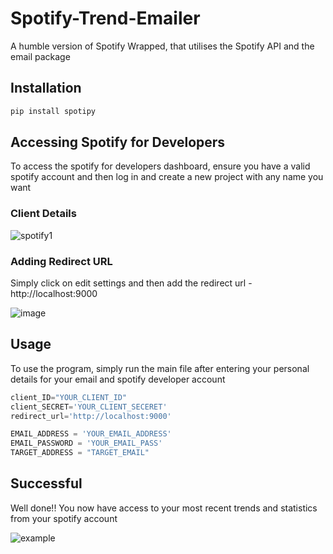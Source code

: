 # Spotify-Trend-Emailer
A humble version of Spotify Wrapped, that utilises the Spotify API and the email package

## Installation
```bash
pip install spotipy
```

## Accessing Spotify for Developers
To access the spotify for developers dashboard, ensure you have a valid spotify account and then log in and create a new project with any name you want

### Client Details
![spotify1](https://user-images.githubusercontent.com/108723117/181784499-e4e4e25e-5060-4084-962b-ea6dad0942a9.png)

### Adding Redirect URL
Simply click on edit settings and then add the redirect url - http://localhost:9000

![image](https://user-images.githubusercontent.com/108723117/181784857-a329e35a-7b83-473c-9d38-7f65d5610d73.png)



## Usage
To use the program, simply run the main file after entering your personal details for your email and spotify developer account


``` Python
client_ID="YOUR_CLIENT_ID"
client_SECRET='YOUR_CLIENT_SECERET'   
redirect_url='http://localhost:9000'

EMAIL_ADDRESS = 'YOUR_EMAIL_ADDRESS'
EMAIL_PASSWORD = 'YOUR_EMAIL_PASS'
TARGET_ADDRESS = "TARGET_EMAIL"
```

## Successful
Well done!! You now have access to your most recent trends and statistics from your spotify account

![example](https://user-images.githubusercontent.com/108723117/181786012-31b5a25b-5b1d-4397-a44a-b5ff2fc423d4.png)





